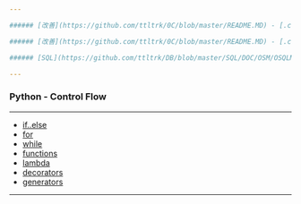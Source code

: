 ```yaml
---

###### [改善](https://github.com/ttltrk/0C/blob/master/README.MD) - [.co.](https://github.com/ttltrk/PRG/blob/master/CODING.MD) - [manuals](https://github.com/ttltrk/PRG/blob/master/MAN.MD) - [most used manuals](https://github.com/ttltrk/PRG/blob/master/MUM.MD)

###### [改善](https://github.com/ttltrk/0C/blob/master/README.MD) - [.co.](https://github.com/ttltrk/PRG/blob/master/CODING.MD) - [manuals](https://github.com/ttltrk/PRG/blob/master/MAN.MD) - [basic manuals](https://github.com/ttltrk/PRG/blob/master/MANUALS.MD) - [Scripts](https://github.com/ttltrk/PRG/blob/master/PY/DOC/SC/SC.MD) - [Python](https://github.com/ttltrk/PRG/blob/master/PY/DOC/PY/PY.MD) - [own manuals](https://github.com/ttltrk/PRG/blob/master/PY/DOC/PY/MAN/MAN.MD) - [PYF](https://github.com/ttltrk/PRG/blob/master/PY/DOC/PYF/PYF.MD)

###### [SQL](https://github.com/ttltrk/DB/blob/master/SQL/DOC/OSM/OSQLM/SQLM/SQLM.MD#^) - [SS](https://github.com/ttltrk/ELSE/blob/master/SHELL/OSSM/SSCR/SSCR.MD)

---
```


<h3 id='^'>Python - Control Flow</h3>

---

* [if..else](https://github.com/ttltrk/PRG/blob/master/PY/DOC/PYF/ControlFlow/IFELSE/IFELSE.MD)
* [for](https://github.com/ttltrk/PRG/blob/master/PY/DOC/PYF/ControlFlow/FOR/FOR.MD)
* [while](https://github.com/ttltrk/PRG/blob/master/PY/DOC/PYF/ControlFlow/WHILE/WHILE.MD)
* [functions](https://github.com/ttltrk/PRG/blob/master/PY/DOC/PYF/ControlFlow/FUNCTIONS/FUNCTIONS.MD)
* [lambda](https://github.com/ttltrk/PRG/blob/master/PY/DOC/PYF/ControlFlow/LAMBDA/LAMBDA.MD)
* [decorators](https://github.com/ttltrk/PRG/blob/master/PY/DOC/PYF/ControlFlow/DECOR/DECOR.MD)
* <a href='#generators'>generators</a>

---
